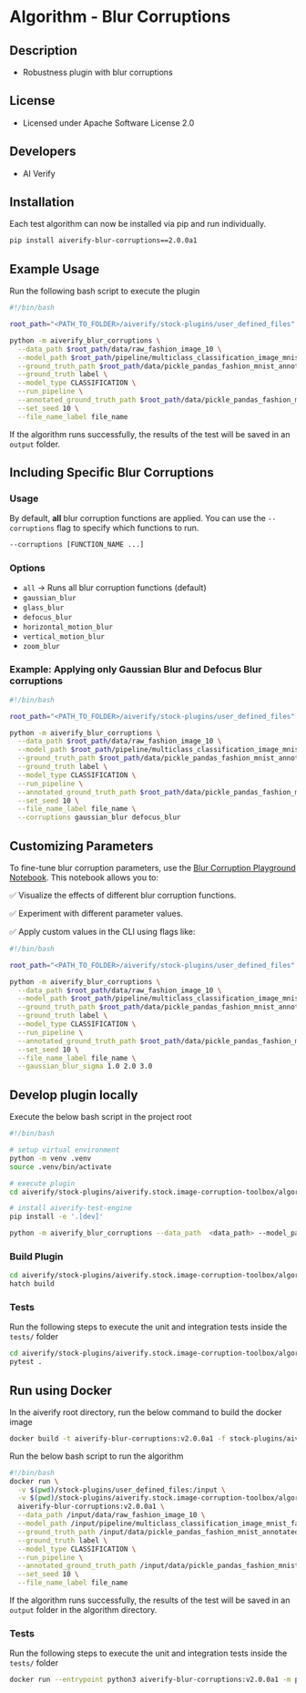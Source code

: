 # Algorithm - Blur Corruptions

## Description

- Robustness plugin with blur corruptions

## License

- Licensed under Apache Software License 2.0

## Developers

- AI Verify

## Installation

Each test algorithm can now be installed via pip and run individually.

```sh
pip install aiverify-blur-corruptions==2.0.0a1
```

## Example Usage

Run the following bash script to execute the plugin

```sh
#!/bin/bash

root_path="<PATH_TO_FOLDER>/aiverify/stock-plugins/user_defined_files"

python -m aiverify_blur_corruptions \
  --data_path $root_path/data/raw_fashion_image_10 \
  --model_path $root_path/pipeline/multiclass_classification_image_mnist_fashion \
  --ground_truth_path $root_path/data/pickle_pandas_fashion_mnist_annotated_labels_10.sav \
  --ground_truth label \
  --model_type CLASSIFICATION \
  --run_pipeline \
  --annotated_ground_truth_path $root_path/data/pickle_pandas_fashion_mnist_annotated_labels_10.sav \
  --set_seed 10 \
  --file_name_label file_name
```

If the algorithm runs successfully, the results of the test will be saved in an `output` folder.

## Including Specific Blur Corruptions

### Usage

By default, **all** blur corruption functions are applied. You can use the `--corruptions` flag to specify which functions to run.

```sh
--corruptions [FUNCTION_NAME ...]
```

### Options

- `all` -> Runs all blur corruption functions (default)
- `gaussian_blur`
- `glass_blur`
- `defocus_blur`
- `horizontal_motion_blur`
- `vertical_motion_blur`
- `zoom_blur`

### Example: Applying only Gaussian Blur and Defocus Blur corruptions

```sh
#!/bin/bash

root_path="<PATH_TO_FOLDER>/aiverify/stock-plugins/user_defined_files"

python -m aiverify_blur_corruptions \
  --data_path $root_path/data/raw_fashion_image_10 \
  --model_path $root_path/pipeline/multiclass_classification_image_mnist_fashion \
  --ground_truth_path $root_path/data/pickle_pandas_fashion_mnist_annotated_labels_10.sav \
  --ground_truth label \
  --model_type CLASSIFICATION \
  --run_pipeline \
  --annotated_ground_truth_path $root_path/data/pickle_pandas_fashion_mnist_annotated_labels_10.sav \
  --set_seed 10 \
  --file_name_label file_name \
  --corruptions gaussian_blur defocus_blur
```

## Customizing Parameters

To fine-tune blur corruption parameters, use the [Blur Corruption Playground Notebook](./playground.ipynb). This notebook allows you to:

✅ Visualize the effects of different blur corruption functions.

✅ Experiment with different parameter values.

✅ Apply custom values in the CLI using flags like:

```sh
#!/bin/bash

root_path="<PATH_TO_FOLDER>/aiverify/stock-plugins/user_defined_files"

python -m aiverify_blur_corruptions \
  --data_path $root_path/data/raw_fashion_image_10 \
  --model_path $root_path/pipeline/multiclass_classification_image_mnist_fashion \
  --ground_truth_path $root_path/data/pickle_pandas_fashion_mnist_annotated_labels_10.sav \
  --ground_truth label \
  --model_type CLASSIFICATION \
  --run_pipeline \
  --annotated_ground_truth_path $root_path/data/pickle_pandas_fashion_mnist_annotated_labels_10.sav \
  --set_seed 10 \
  --file_name_label file_name \
  --gaussian_blur_sigma 1.0 2.0 3.0
```

## Develop plugin locally

Execute the below bash script in the project root

```sh
#!/bin/bash

# setup virtual environment
python -m venv .venv
source .venv/bin/activate

# execute plugin
cd aiverify/stock-plugins/aiverify.stock.image-corruption-toolbox/algorithms/blur_corruptions/

# install aiverify-test-engine
pip install -e '.[dev]'

python -m aiverify_blur_corruptions --data_path  <data_path> --model_path <model_path> --ground_truth_path <ground_truth_path> --ground_truth <str> --model_type CLASSIFICATION --run_pipeline --set_seed <int> --annotated_ground_truth_path <annotated_file_path> --file_name_label <str>
```

### Build Plugin

```sh
cd aiverify/stock-plugins/aiverify.stock.image-corruption-toolbox/algorithms/blur_corruptions/
hatch build
```

### Tests

Run the following steps to execute the unit and integration tests inside the `tests/` folder

```sh
cd aiverify/stock-plugins/aiverify.stock.image-corruption-toolbox/algorithms/blur_corruptions/
pytest .
```

## Run using Docker

In the aiverify root directory, run the below command to build the docker image

```sh
docker build -t aiverify-blur-corruptions:v2.0.0a1 -f stock-plugins/aiverify.stock.image-corruption-toolbox/algorithms/blur_corruptions/Dockerfile .
```

Run the below bash script to run the algorithm

```sh
#!/bin/bash
docker run \
  -v $(pwd)/stock-plugins/user_defined_files:/input \
  -v $(pwd)/stock-plugins/aiverify.stock.image-corruption-toolbox/algorithms/blur_corruptions/output:/app/aiverify/output \
  aiverify-blur-corruptions:v2.0.0a1 \
  --data_path /input/data/raw_fashion_image_10 \
  --model_path /input/pipeline/multiclass_classification_image_mnist_fashion \
  --ground_truth_path /input/data/pickle_pandas_fashion_mnist_annotated_labels_10.sav \
  --ground_truth label \
  --model_type CLASSIFICATION \
  --run_pipeline \
  --annotated_ground_truth_path /input/data/pickle_pandas_fashion_mnist_annotated_labels_10.sav \
  --set_seed 10 \
  --file_name_label file_name
```

If the algorithm runs successfully, the results of the test will be saved in an `output` folder in the algorithm directory.

### Tests

Run the following steps to execute the unit and integration tests inside the `tests/` folder

```sh
docker run --entrypoint python3 aiverify-blur-corruptions:v2.0.0a1 -m pytest .
```
